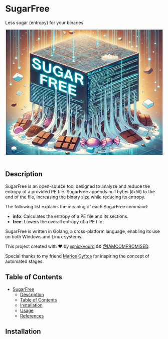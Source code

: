 # SugarFree

Less sugar (entropy) for your binaries

<p align="center">
  <img width="500" height="400" src="/Pictures/logo3.png"><br /><br />
  <!--<img alt="GitHub License" src="https://img.shields.io/github/license/nickvourd/SugarFree?style=social&logo=GitHub&logoColor=purple">
  <img alt="GitHub Repo stars" src="https://img.shields.io/github/stars/nickvourd/SugarFree?logoColor=yellow">
  <img alt="GitHub forks" src="https://img.shields.io/github/forks/nickvourd/SugarFree?logoColor=red">
  <img alt="GitHub watchers" src="https://img.shields.io/github/watchers/nickvourd/SugarFree?logoColor=blue">
  <img alt="GitHub contributors" src="https://img.shields.io/github/contributors/nickvourd/SugarFree?style=social&logo=GitHub&logoColor=green">-->
</p>

## Description

SugarFree is an open-source tool designed to analyze and reduce the entropy of a provided PE file. SugarFree appends null bytes (`0x00`) to the end of the file, increasing the binary size while reducing its entropy.

The following list explains the meaning of each SugarFree command:

- **info**: Calculates the entropy of a PE file and its sections.
- **free**: Lowers the overall entropy of a PE file.

SugarFree is written in Golang, a cross-platform language, enabling its use on both Windows and Linux systems.

This project created with :heart: by [@nickvourd](https://x.com/nickvourd) && [@IAMCOMPROMISED](https://x.com/IAMCOMPROMISED).

Special thanks to my friend [Marios Gyftos](https://www.linkedin.com/in/marios-gyftos-a6b62122/) for inspiring the concept of automated stages.

## Table of Contents
- [SugarFree](#sugarfree)
  - [Description](#description)
  - [Table of Contents](#table-of-contents)
  - [Installation](#installation)
  - [Usage](#usage)
  - [References](#references)

## Installation

